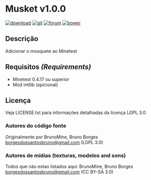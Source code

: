 # Musket v1.0.0

[![download](https://img.shields.io/github/tag/BrunoMine/musket.svg?style=flat-square&label=release)](https://github.com/BrunoMine/musket/archive/master.zip)
[![git](https://img.shields.io/badge/git-project-green.svg?style=flat-square)](https://github.com/BrunoMine/musket)
[![forum](https://img.shields.io/badge/minetest-mod-green.svg?style=flat-square)](https://forum.minetest.net)
[![bower](https://img.shields.io/badge/bower-mod-green.svg?style=flat-square)](https://minetest-bower.herokuapp.com/mods/musket)

## Descrição
Adicionar o mosquete ao Minetest

## Requisitos _(Requirements)_
* Minetest 0.4.17 ou superior
* Mod intllib (opicional)

## Licença
Veja LICENSE.txt para informações detalhadas da licença LGPL 3.0

### Autores do código fonte
Originalmente por BrunoMine, Bruno Borges <borgesdossantosbruno@gmail.com> (LGPL 3.0)

### Autores de mídias (texturas, modelos and sons)
Todos que não estao listados aqui:
BrunoMine, Bruno Borges <borgesdossantosbruno@gmail.com> (CC BY-SA 3.0)

 


